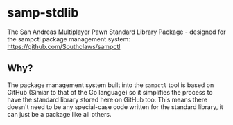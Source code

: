 # samp-stdlib

The San Andreas Multiplayer Pawn Standard Library Package - designed for the sampctl package management system: https://github.com/Southclaws/sampctl

## Why?

The package management system built into the `sampctl` tool is based on GitHub (Simiar to that of the Go language) so it simplifies the process to have the standard library stored here on GitHub too. This means there doesn't need to be any special-case code written for the standard library, it can just be a package like all others.
